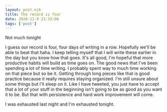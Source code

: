 ```yaml
---
layout: post.njk
title: The record is four
date: 2020-12-9 23:33:00
tags: ['post']
---
```

<!-- Excerpt Start -->
Not much tonight
<!-- Excerpt End -->
I guess our record is four, four days of writing in a row. Hopefully we'll be able to beat that haha. I keep telling myself that I will write these earlier in the day but you know how that goes. It's all good, I'm hopeful that more productive habits will build as time goes on. The good news that I've been spending a lot of time writing. I probably spent way to much time working on that piece but so be it. Getting through long pieces like that is good practice because it really requires staying organized. I'm still unsure about some things but I'll sleep on it. Like I have tweeted, you just have to accept that a lot of your stuff in the beginning isn't going to be as good as you want it to be. But that with persistence and hard work improvement will come.

I was exhausted last night and I'm exhausted tonight.
